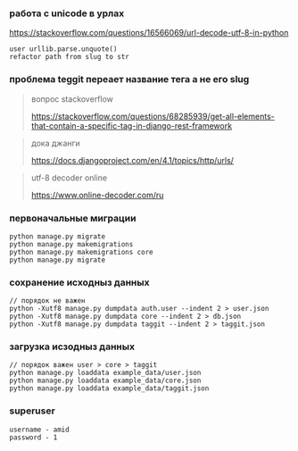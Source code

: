 
### работа с unicode в урлах
https://stackoverflow.com/questions/16566069/url-decode-utf-8-in-python
    
    user urllib.parse.unquote()
    refactor path from slug to str

### проблема teggit переает название тега а не его slug
>вопрос stackoverflow
> 
>https://stackoverflow.com/questions/68285939/get-all-elements-that-contain-a-specific-tag-in-django-rest-framework

>дока джанги    
> 
>https://docs.djangoproject.com/en/4.1/topics/http/urls/

>utf-8 decoder online
> 
> https://www.online-decoder.com/ru

### первоначальные миграции
    python manage.py migrate
    python manage.py makemigrations
    python manage.py makemigrations core
    python manage.py migrate

### сохранение исходныз данных
    // порядок не важен
    python -Xutf8 manage.py dumpdata auth.user --indent 2 > user.json
    python -Xutf8 manage.py dumpdata core --indent 2 > db.json
    python -Xutf8 manage.py dumpdata taggit --indent 2 > taggit.json

### загрузка исзодныз данных
    // порядок важен user > core > taggit
    python manage.py loaddata example_data/user.json
    python manage.py loaddata example_data/core.json
    python manage.py loaddata example_data/taggit.json

### superuser 
    username - amid
    password - 1
